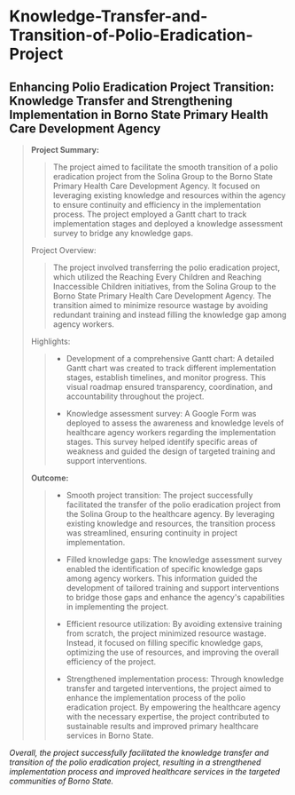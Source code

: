 # Knowledge-Transfer-and-Transition-of-Polio-Eradication-Project
## Enhancing Polio Eradication Project Transition: Knowledge Transfer and Strengthening Implementation in Borno State Primary Health Care Development Agency

>**Project Summary:**
>>The project aimed to facilitate the smooth transition of a polio eradication project from the Solina Group to the Borno State Primary Health Care Development Agency. It focused on leveraging existing knowledge and resources within the agency to ensure continuity and efficiency in the implementation process. The project employed a Gantt chart to track implementation stages and deployed a knowledge assessment survey to bridge any knowledge gaps.
>
>Project Overview:
>>The project involved transferring the polio eradication project, which utilized the Reaching Every Children and Reaching Inaccessible Children initiatives, from the Solina Group to the Borno State Primary Health Care Development Agency. The transition aimed to minimize resource wastage by avoiding redundant training and instead filling the knowledge gap among agency workers.
>
>Highlights:
>
>> - Development of a comprehensive Gantt chart: A detailed Gantt chart was created to track different implementation stages, establish timelines, and monitor progress. This visual roadmap ensured transparency, coordination, and accountability throughout the project.
>>
>> - Knowledge assessment survey: A Google Form was deployed to assess the awareness and knowledge levels of healthcare agency workers regarding the implementation stages. This survey helped identify specific areas of weakness and guided the design of targeted training and support interventions.
>>
> **Outcome:**
>>
>> - Smooth project transition: The project successfully facilitated the transfer of the polio eradication project from the Solina Group to the healthcare agency. By leveraging existing knowledge and resources, the transition process was streamlined, ensuring continuity in project implementation.
>>
>> - Filled knowledge gaps: The knowledge assessment survey enabled the identification of specific knowledge gaps among agency workers. This information guided the development of tailored training and support interventions to bridge those gaps and enhance the agency's capabilities in implementing the project.
>>
>> - Efficient resource utilization: By avoiding extensive training from scratch, the project minimized resource wastage. Instead, it focused on filling specific knowledge gaps, optimizing the use of resources, and improving the overall efficiency of the project.
>>
>> - Strengthened implementation process: Through knowledge transfer and targeted interventions, the project aimed to enhance the implementation process of the polio eradication project. By empowering the healthcare agency with the necessary expertise, the project contributed to sustainable results and improved primary healthcare services in Borno State.

_Overall, the project successfully facilitated the knowledge transfer and transition of the polio eradication project, resulting in a strengthened implementation process and improved healthcare services in the targeted communities of Borno State._

